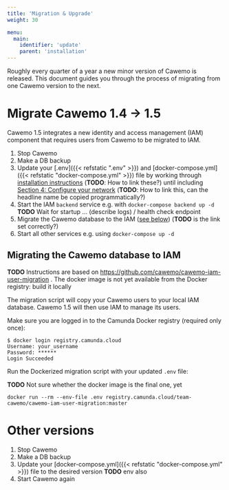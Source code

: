 ```yaml
---
title: 'Migration & Upgrade'
weight: 30

menu:
  main:
    identifier: 'update'
    parent: 'installation'
---
```


Roughly every quarter of a year a new minor version of Cawemo is released. This document guides you through the process of migrating from one Cawemo version to the next.

# Migrate Cawemo 1.4 -> 1.5

Cawemo 1.5 integrates a new identity and access management (IAM) component that requires users from Cawemo to be
migrated to IAM.

1.  Stop Cawemo
1.  Make a DB backup
1.  Update your [.env]({{< refstatic ".env" >}}) and [docker-compose.yml]({{< refstatic "docker-compose.yml" >}}) file
    by working through [installation instructions](TODO) (**TODO**: How to link these?) until including
    [Section 4: Configure your network](TODO) (**TODO**: How to link this, can the headline name be copied programmatically?)
1.  Start the IAM `backend` service e.g. with `docker-compose backend up -d`
    **TODO** Wait for startup ... (describe logs) / health check endpoint
1.  Migrate the Cawemo database to the IAM ([see below](#migrating-the-cawemo-database-to-iam)) (**TODO** is the link set correctly?)
1.  Start all other services e.g. using `docker-compose up -d`

## Migrating the Cawemo database to IAM

**TODO** Instructions are based on https://github.com/cawemo/cawemo-iam-user-migration . The docker image is not yet
available from the Docker registry: build it locally

The migration script will copy your Cawemo users to your local IAM database. Cawemo 1.5 will then use IAM to manage its
users.

Make sure you are logged in to the Camunda Docker registry (required only once):

```
$ docker login registry.camunda.cloud
Username: your_username
Password: ******
Login Succeeded
```

Run the Dockerized migration script with your updated `.env` file:

**TODO** Not sure whether the docker image is the final one, yet

```shell script
docker run --rm --env-file .env registry.camunda.cloud/team-cawemo/cawemo-iam-user-migration:master
```

# Other versions

1.  Stop Cawemo
1.  Make a DB backup
1.  Update your [docker-compose.yml]({{< refstatic "docker-compose.yml" >}}) file to the desired version **TODO** env also
1.  Start Cawemo again
